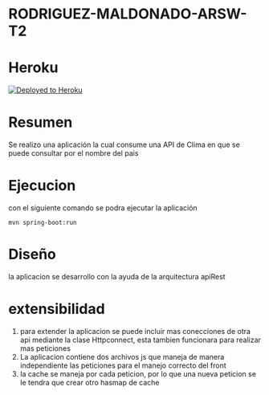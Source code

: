 # RODRIGUEZ-MALDONADO-ARSW-T2

# Heroku

[![Deployed to Heroku](https://www.herokucdn.com/deploy/button.png)](https://arsw-rodriguez-maldonado-t2.herokuapp.com/)

# Resumen

Se realizo una aplicación la cual consume una API de Clima en que se puede consultar por el nombre del pais

# Ejecucion

con el siguiente comando se podra ejecutar la aplicación

```
mvn spring-boot:run
```
# Diseño

la aplicacion se desarrollo con la ayuda de la arquitectura apiRest

# extensibilidad

1. para extender la aplicacion se puede incluir mas conecciones de otra api mediante la clase Httpconnect, esta tambien funcionara para realizar mas peticiones
2. La aplicacion contiene dos archivos js que maneja de manera independiente las peticiones para el manejo correcto del front
3. la cache se maneja por cada peticion, por lo que una nueva peticion se le tendra que crear otro hasmap de cache
